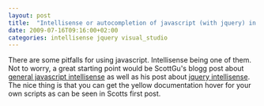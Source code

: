 ```yaml
---
layout: post
title:  "Intellisense or autocompletion of javascript (with jquery) in visual studio"
date: 2009-07-16T09:16:00+02:00
categories: intellisense jquery visual_studio
---
```


There are some pitfalls for using javascript. Intellisense being one of them. Not to worry, a great starting point would be ScottGu's blogg post about <a href="http://weblogs.asp.net/scottgu/archive/2007/06/21/vs-2008-javascript-intellisense.aspx">general javascript intellisense</a> as well as his post about <a href="http://weblogs.asp.net/scottgu/archive/2008/11/21/jquery-intellisense-in-vs-2008.aspx">jquery intellisense</a>. The nice thing is that you can get the yellow documentation hover for your own scripts as can be seen in Scotts first post.
<div style="clear: both;"></div>